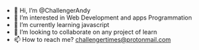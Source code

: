 - 👋 Hi, I’m @ChallengerAndy
- 👀 I’m interested in Web Development and apps Programmation 
- 🌱 I’m currently learning javascript 
- 💞️ I’m looking to collaborate on  any project of learn
- 📫 How to reach me? 
  challengertimes@protonmail.com

<!---
ChallengerAndy/ChallengerAndy is a ✨ special ✨ repository because its `README.md` (this file) appears on your GitHub profile.
You can click the Preview link to take a look at your changes.
--->
